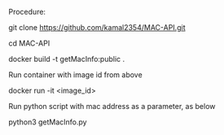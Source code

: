 Procedure:

git clone https://github.com/kamal2354/MAC-API.git

cd MAC-API

docker build -t getMacInfo:public .

Run container with image id from above

docker run -it <image_id>

Run python script with mac address as a parameter, as below

python3 getMacInfo.py <MAC>
